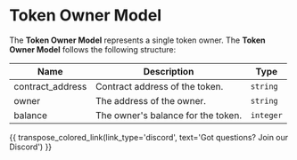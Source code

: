 # Token Owner Model
The **Token Owner Model** represents a single token owner. The **Token Owner Model** follows the following structure:

| Name             | Description                        | Type      |
| ---------------- | ---------------------------------- | --------- |
| contract_address | Contract address of the token.    | `string`  |
| owner            | The address of the owner.         | `string`  |
| balance          | The owner's balance for the token. | `integer` |

{{ transpose_colored_link(link_type='discord', text='Got questions?  Join our Discord') }}
